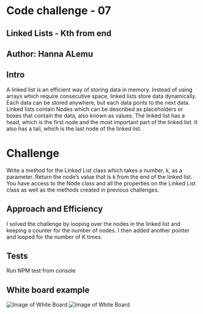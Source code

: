 # Code challenge - 07

## Linked Lists - Kth from end

## Author: Hanna ALemu

## Intro

A linked list is an efficient way of storing data in memory. Instead of using arrays which require consecutive space, linked lists store data dynamically. Each data can be stored anywhere, but each data ponts to the next data. Linked lists contain Nodes which can be described as placeholders or boxes that contain the data, also known as values. The linked list has a head, which is the first node and the most important part of the linked list. It also has a tail, which is the last node of the linked list.
 
 # Challenge

Write a method for the Linked List class which takes a number, k, as a parameter. Return the node’s value that is k from the end of the linked list. You have access to the Node class and all the properties on the Linked List class as well as the methods created in previous challenges.


## Approach and Efficiency

I solved the challenge by looping over the nodes in the linked list and keeping a counter for the number of nodes. I then added another pointer and looped for the number of K times.


## Tests

Run NPM test from console

## White board example


![Image of White Board](./assets/kth-from-end.jpg)
![Image of White Board](./assets/kth-from-end2.jpg)
